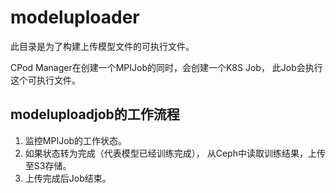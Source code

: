 # modeluploader

此目录是为了构建上传模型文件的可执行文件。

CPod Manager在创建一个MPIJob的同时，会创建一个K8S Job， 此Job会执行这个可执行文件。

## modeluploadjob的工作流程
1. 监控MPIJob的工作状态。
2. 如果状态转为完成（代表模型已经训练完成）， 从Ceph中读取训练结果，上传至S3存储。
3. 上传完成后Job结束。